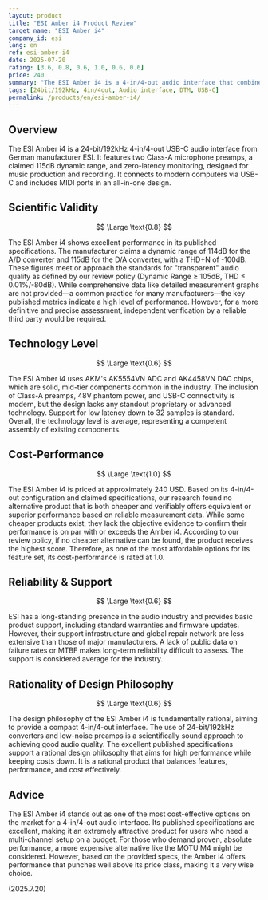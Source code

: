 ```yaml
---
layout: product
title: "ESI Amber i4 Product Review"
target_name: "ESI Amber i4"
company_id: esi
lang: en
ref: esi-amber-i4
date: 2025-07-20
rating: [3.6, 0.8, 0.6, 1.0, 0.6, 0.6]
price: 240
summary: "The ESI Amber i4 is a 4-in/4-out audio interface that combines excellent published specifications with best-in-class cost-performance."
tags: [24bit/192kHz, 4in/4out, Audio interface, DTM, USB-C]
permalink: /products/en/esi-amber-i4/
---
```

## Overview

The ESI Amber i4 is a 24-bit/192kHz 4-in/4-out USB-C audio interface from German manufacturer ESI. It features two Class-A microphone preamps, a claimed 115dB dynamic range, and zero-latency monitoring, designed for music production and recording. It connects to modern computers via USB-C and includes MIDI ports in an all-in-one design.

## Scientific Validity

$$ \Large \text{0.8} $$

The ESI Amber i4 shows excellent performance in its published specifications. The manufacturer claims a dynamic range of 114dB for the A/D converter and 115dB for the D/A converter, with a THD+N of -100dB. These figures meet or approach the standards for "transparent" audio quality as defined by our review policy (Dynamic Range ≥ 105dB, THD ≤ 0.01%/-80dB). While comprehensive data like detailed measurement graphs are not provided—a common practice for many manufacturers—the key published metrics indicate a high level of performance. However, for a more definitive and precise assessment, independent verification by a reliable third party would be required.

## Technology Level

$$ \Large \text{0.6} $$

The ESI Amber i4 uses AKM's AK5554VN ADC and AK4458VN DAC chips, which are solid, mid-tier components common in the industry. The inclusion of Class-A preamps, 48V phantom power, and USB-C connectivity is modern, but the design lacks any standout proprietary or advanced technology. Support for low latency down to 32 samples is standard. Overall, the technology level is average, representing a competent assembly of existing components.

## Cost-Performance

$$ \Large \text{1.0} $$

The ESI Amber i4 is priced at approximately 240 USD. Based on its 4-in/4-out configuration and claimed specifications, our research found no alternative product that is both cheaper and verifiably offers equivalent or superior performance based on reliable measurement data. While some cheaper products exist, they lack the objective evidence to confirm their performance is on par with or exceeds the Amber i4. According to our review policy, if no cheaper alternative can be found, the product receives the highest score. Therefore, as one of the most affordable options for its feature set, its cost-performance is rated at 1.0.

## Reliability & Support

$$ \Large \text{0.6} $$

ESI has a long-standing presence in the audio industry and provides basic product support, including standard warranties and firmware updates. However, their support infrastructure and global repair network are less extensive than those of major manufacturers. A lack of public data on failure rates or MTBF makes long-term reliability difficult to assess. The support is considered average for the industry.

## Rationality of Design Philosophy

$$ \Large \text{0.6} $$

The design philosophy of the ESI Amber i4 is fundamentally rational, aiming to provide a compact 4-in/4-out interface. The use of 24-bit/192kHz converters and low-noise preamps is a scientifically sound approach to achieving good audio quality. The excellent published specifications support a rational design philosophy that aims for high performance while keeping costs down. It is a rational product that balances features, performance, and cost effectively.

## Advice

The ESI Amber i4 stands out as one of the most cost-effective options on the market for a 4-in/4-out audio interface. Its published specifications are excellent, making it an extremely attractive product for users who need a multi-channel setup on a budget. For those who demand proven, absolute performance, a more expensive alternative like the MOTU M4 might be considered. However, based on the provided specs, the Amber i4 offers performance that punches well above its price class, making it a very wise choice.

(2025.7.20)